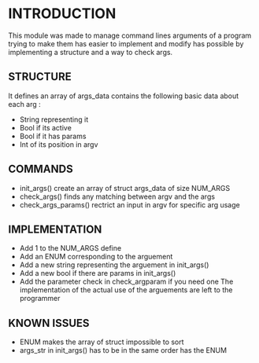 
# INTRODUCTION

This module was made to manage command lines arguments of a program trying to make them has easier to implement and modify has possible by implementing a structure and a way to check args.

## STRUCTURE

It defines an array of args_data contains the following basic data about each arg :
  - String representing it
  - Bool if its active
  - Bool if it has params
  - Int of its position in argv

## COMMANDS

  - init_args() create an array of struct args_data of size NUM_ARGS
  - check_args() finds any matching between argv and the args
  - check_args_params() rectrict an input in argv for specific arg usage

## IMPLEMENTATION

  - Add 1 to the NUM_ARGS define
  - Add an ENUM corresponding to the arguement
  - Add a new string representing the arguement in init_args()
  - Add a new bool if there are params in init_args()
  - Add the parameter check in check_argparam if you need one
The implementation of the actual use of the arguements are left to the programmer

## KNOWN ISSUES

  - ENUM makes the array of struct impossible to sort
  - args_str in init_args() has to be in the same order has the ENUM
